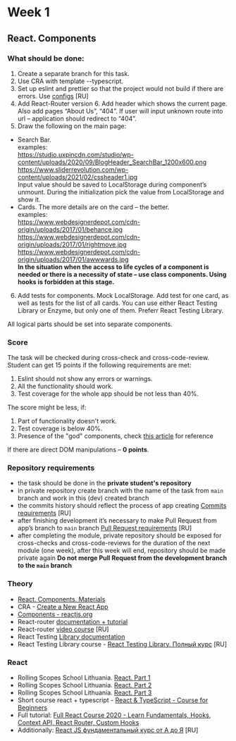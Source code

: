 # Week 1

## React. Components

### What should be done:

1. Create a separate branch for this task.
2. Use CRA with template --typescript.
3. Set up eslint and prettier so that the project would not build if there are errors. Use [configs](https://github.com/rolling-scopes-school/tasks/blob/master/react/modules/module01/configs.md) [RU]
4. Add React-Router version 6. Add header which shows the current page. Also add pages “About Us”, “404”. If user will input unknown route into url – application should redirect to “404”.
5. Draw the following on the main page:
* Search Bar.\
examples:\
https://studio.uxpincdn.com/studio/wp-content/uploads/2020/09/BlogHeader_SearchBar_1200x600.png \
https://www.sliderrevolution.com/wp-content/uploads/2021/02/cssheader1.jpg \
Input value should be saved to LocalStorage during component’s unmount. During the initialization pick the value from LocalStorage and show it.
* Cards. The more details are on the card – the better.\
examples: \
https://www.webdesignerdepot.com/cdn-origin/uploads/2017/01/behance.jpg \
https://www.webdesignerdepot.com/cdn-origin/uploads/2017/01/rightmove.jpg \
https://www.webdesignerdepot.com/cdn-origin/uploads/2017/01/awwwards.jpg \
**In the situation when the access to life cycles of a component is needed or there is a necessity of state – use class components. Using hooks is forbidden at this stage.**
6. Add tests for components. Mock LocalStorage. Add test for one card, as well as tests for the list of all cards. You can use either React Testing Library or Enzyme, but only one of them. Preferr React Testing Library.

All logical parts should be set into separate components.
### Score
The task will be checked during cross-check and cross-code-review.
Student can get 15 points if the following requirements are met:
1. Eslint should not show any errors or warnings.
2. All the functionality should work.
3. Test coverage for the whole app should be not less than 40%.

The score might be less, if:
1. Part of functionality doesn't work.
2. Test coverage is below 40%.
3. Presence of the "god" components, check [this article](https://dmitripavlutin.com/7-architectural-attributes-of-a-reliable-react-component/) for reference


If there are direct DOM manipulations – **0 points**.
### Repository requirements

* the task should be done in the **private student's repository** 
* in private repository create branch with the name of the task from `main` branch and work in this (dev) created branch
* the commits history should reflect the process of app creating [Commits requirements](https://docs.rs.school/#/git-convention?id=%D0%A2%D1%80%D0%B5%D0%B1%D0%BE%D0%B2%D0%B0%D0%BD%D0%B8%D1%8F-%D0%BA-%D0%B8%D0%BC%D0%B5%D0%BD%D0%B0%D0%BC-%D0%BA%D0%BE%D0%BC%D0%BC%D0%B8%D1%82%D0%BE%D0%B2) [RU]
* after finishing development it’s necessary to make Pull Request from app’s branch to `main` branch [Pull Request requirements](https://docs.rs.school/#/pull-request-review-process?id=%D0%A2%D1%80%D0%B5%D0%B1%D0%BE%D0%B2%D0%B0%D0%BD%D0%B8%D1%8F-%D0%BA-pull-request-pr) [RU]
* after completing the module, private repository should be exposed for cross-checks and cross-code-reviews for the duration of the next module (one week), after this week will end, repository should be made private again 
**Do not merge Pull Request from the development branch to the `main` branch**
### Theory

*	[React. Components. Materials](https://docs.google.com/document/d/1WLWjBiVMjsVADf5FWFYfPObQOrLD1624h5etyafCfr8/edit)
*	CRA - [Create a New React App](https://reactjs.org/docs/create-a-new-react-app.html)
*	[Components - reactjs.org](https://reactjs.org/docs/components-and-props.html)
*	React-router [documentation + tutorial](https://reactrouter.com/docs/en/v6/getting-started/tutorial)
*	React-router [video course](https://www.youtube.com/watch?v=0auS9DNTmzE) [RU]
*	React Testing [Library documentation](https://testing-library.com/docs/react-testing-library/intro/)
*	React Testing Library course - [React Testing Library. Полный курс](https://www.youtube.com/watch?v=n79PMyqcCJ8&t=585s) [RU]

### React

*	Rolling Scopes School Lithuania. [React. Part 1](https://www.youtube.com/watch?v=L8CmtfCu9AI)
*	Rolling Scopes School Lithuania. [React. Part 2](https://www.youtube.com/watch?v=Rrg4D6AHc5A)
*	Rolling Scopes School Lithuania. [React. Part 3](https://www.youtube.com/watch?v=w9MvuGWVvkY)
*	Short course react + typescript - [React & TypeScript - Course for Beginners](https://www.youtube.com/watch?v=FJDVKeh7RJI)
*	Full tutorial: [Full React Course 2020 - Learn Fundamentals, Hooks, Context API, React Router, Custom Hooks](https://www.youtube.com/watch?v=4UZrsTqkcW4&t=8419s)
*	Additionally: [React JS фундаментальный курс от А до Я](https://www.youtube.com/watch?v=GNrdg3PzpJQ) [RU]
